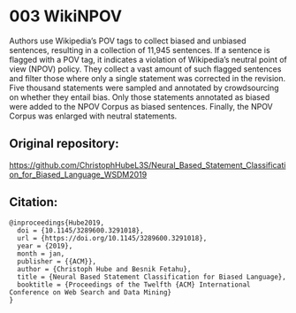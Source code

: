 # 003 WikiNPOV
Authors use Wikipedia’s POV
tags to collect biased and unbiased sentences, resulting in a collection of 11,945 sentences. If a sentence is flagged with a POV tag, it indicates a violation of Wikipedia’s
neutral point of view (NPOV) policy. They collect a vast amount
of such flagged sentences and filter those where only a single statement was corrected
in the revision. Five thousand statements were sampled and annotated by crowdsourcing on whether they entail bias. Only those statements annotated as biased
were added to the NPOV Corpus as biased sentences. Finally, the NPOV Corpus
was enlarged with neutral statements.



## Original repository:
https://github.com/ChristophHubeL3S/Neural_Based_Statement_Classification_for_Biased_Language_WSDM2019


## Citation:
```
@inproceedings{Hube2019,
  doi = {10.1145/3289600.3291018},
  url = {https://doi.org/10.1145/3289600.3291018},
  year = {2019},
  month = jan,
  publisher = {{ACM}},
  author = {Christoph Hube and Besnik Fetahu},
  title = {Neural Based Statement Classification for Biased Language},
  booktitle = {Proceedings of the Twelfth {ACM} International Conference on Web Search and Data Mining}
}
```